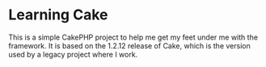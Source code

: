 # Learning Cake

This is a simple CakePHP project to help me get my feet under me with the framework. It is based on the 1.2.12 release of Cake, which is the version used by a legacy project where I work.